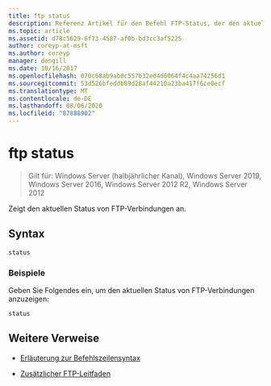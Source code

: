 ```yaml
---
title: ftp status
description: Referenz Artikel für den Befehl FTP-Status, der den aktuellen Status Ihrer FTP-Verbindungen anzeigt.
ms.topic: article
ms.assetid: d78c5629-6f73-4587-af0b-bd3cc3af5225
author: coreyp-at-msft
ms.author: coreyp
manager: dongill
ms.date: 10/16/2017
ms.openlocfilehash: 070c68ab9ab0c557b32ed4d6064f4c4aa74256d1
ms.sourcegitcommit: 53d526bfeddb89d28af44210a23ba417f6ce0ecf
ms.translationtype: MT
ms.contentlocale: de-DE
ms.lasthandoff: 08/06/2020
ms.locfileid: "87888902"
---
```

# <a name="ftp-status"></a>ftp status

> Gilt für: Windows Server (halbjährlicher Kanal), Windows Server 2019, Windows Server 2016, Windows Server 2012 R2, Windows Server 2012

Zeigt den aktuellen Status von FTP-Verbindungen an.

## <a name="syntax"></a>Syntax

```
status
```

### <a name="examples"></a>Beispiele

Geben Sie Folgendes ein, um den aktuellen Status von FTP-Verbindungen anzuzeigen:

```
status
```

## <a name="additional-references"></a>Weitere Verweise

- [Erläuterung zur Befehlszeilensyntax](command-line-syntax-key.md)

- [Zusätzlicher FTP-Leitfaden](/previous-versions/orphan-topics/ws.10/cc756013(v=ws.10))
